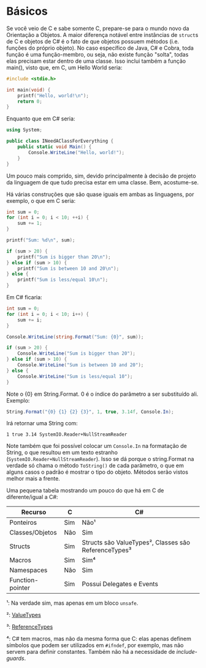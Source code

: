 Básicos
=======

Se você veio de C e sabe somente C, prepare-se para o mundo novo da Orientação
a Objetos. A maior diferença notável entre instâncias de `struct`s de C e
objetos de C# é o fato de que objetos possuem métodos (i.e.
funções do próprio objeto). No caso específico de Java, C# e Cobra, toda função
é uma função-membro, ou seja, não existe função "solta", todas elas precisam
estar dentro de uma classe. Isso inclui também a função main(), visto que, em
C, um Hello World seria:

```c
#include <stdio.h>

int main(void) {
    printf("Hello, world!\n");
    return 0;
}
```

Enquanto que em C# seria:

```cs
using System;

public class INeedAClassForEverything {
    public static void Main() {
        Console.WriteLine("Hello, world!");
    }
}
```

Um pouco mais comprido, sim, devido principalmente à decisão de projeto da
linguagem de que tudo precisa estar em uma classe. Bem, acostume-se.

Há várias construções que são quase iguais em ambas as linguagens, por exemplo,
o que em C seria:

```c
int sum = 0;
for (int i = 0; i < 10; ++i) {
    sum += 1;
}

printf("Sum: %d\n", sum);

if (sum > 20) {
    printf("Sum is bigger than 20\n");
} else if (sum > 10) {
    printf("Sum is between 10 and 20\n");
} else {
    printf("Sum is less/equal 10\n");
}
```

Em C# ficaria:

```cs
int sum = 0;
for (int i = 0; i < 10; i++) {
    sum += i;
}

Console.WriteLine(string.Format("Sum: {0}", sum));

if (sum > 20) {
    Console.WriteLine("Sum is bigger than 20");
} else if (sum > 10) {
    Console.WriteLine("Sum is between 10 and 20");
} else {
    Console.WriteLine("Sum is less/equal 10");
}
```

Note o {0} em String.Format. 0 é o índice do parâmetro a ser substituído ali.
Exemplo:

```cs
String.Format("{0} {1} {2} {3}", 1, true, 3.14f, Console.In);
```

Irá retornar uma String com:

```
1 true 3.14 SystemIO.Reader+NullStreamReader
```

Note também que foi possível colocar um `Console.In` na formatação de String, o
que resultou em um texto estranho (`SystemIO.Reader+NullStreamReader`).  Isso
se dá porque o string.Format na verdade só chama o método `ToString()` de cada
parâmetro, o que em alguns casos o padrão é mostrar o tipo do objeto. Métodos
serão vistos melhor mais a frente.

Uma pequena tabela mostrando um pouco do que há em C de diferente/igual a C#:

| Recurso          | C   | C#                                                   |
| -----------------|-----|------------------------------------------------------|
| Ponteiros        | Sim | Não¹                                                 |
| Classes/Objetos  | Não | Sim                                                  |
| Structs          | Sim | Structs são ValueTypes², Classes são ReferenceTypes³ |
| Macros           | Sim | Sim⁴                                                 |
| Namespaces       | Não | Sim                                                  |
| Function-pointer | Sim | Possui Delegates e Events                            |

¹: Na verdade sim, mas apenas em um bloco `unsafe`.

²: [ValueTypes](https://msdn.microsoft.com/en-us/library/s1ax56ch.aspx)

³: [ReferenceTypes](https://msdn.microsoft.com/en-us/library/490f96s2.aspx)

⁴: C# tem macros, mas não da mesma forma que C: elas apenas definem símbolos
   que podem ser utilizados em `#ifndef`, por exemplo, mas não servem para
   definir constantes. Também não há a necessidade de _include-guards_.
